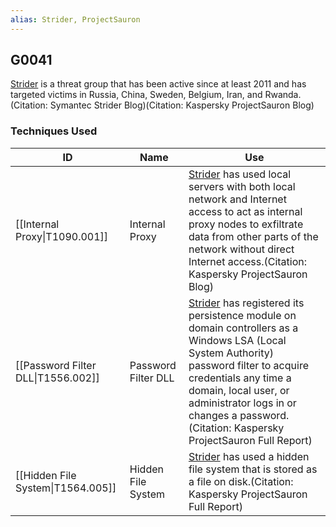 ```yaml
---
alias: Strider, ProjectSauron
---
```


## G0041

[Strider](https://attack.mitre.org/groups/G0041) is a threat group that has been active since at least 2011 and has targeted victims in Russia, China, Sweden, Belgium, Iran, and Rwanda.(Citation: Symantec Strider Blog)(Citation: Kaspersky ProjectSauron Blog)


### Techniques Used

| ID | Name | Use |
| --- | --- | --- |
| [[Internal Proxy\|T1090.001]] | Internal Proxy | [Strider](https://attack.mitre.org/groups/G0041) has used local servers with both local network and Internet access to act as internal proxy nodes to exfiltrate data from other parts of the network without direct Internet access.(Citation: Kaspersky ProjectSauron Blog) |
| [[Password Filter DLL\|T1556.002]] | Password Filter DLL | [Strider](https://attack.mitre.org/groups/G0041) has registered its persistence module on domain controllers as a Windows LSA (Local System Authority) password filter to acquire credentials any time a domain, local user, or administrator logs in or changes a password.(Citation: Kaspersky ProjectSauron Full Report) |
| [[Hidden File System\|T1564.005]] | Hidden File System | [Strider](https://attack.mitre.org/groups/G0041) has used a hidden file system that is stored as a file on disk.(Citation: Kaspersky ProjectSauron Full Report) |
